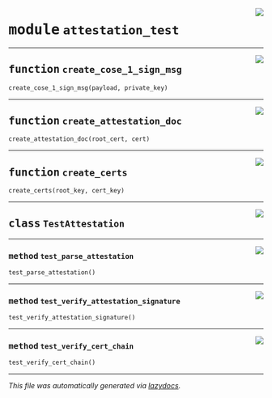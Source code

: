 <!-- markdownlint-disable -->

<a href="../pycape/attestation_test.py#L0"><img align="right" style="float:right;" src="https://img.shields.io/badge/-source-cccccc?style=flat-square"></a>

# <kbd>module</kbd> `attestation_test`





---

<a href="../pycape/attestation_test.py#L83"><img align="right" style="float:right;" src="https://img.shields.io/badge/-source-cccccc?style=flat-square"></a>

## <kbd>function</kbd> `create_cose_1_sign_msg`

```python
create_cose_1_sign_msg(payload, private_key)
```






---

<a href="../pycape/attestation_test.py#L105"><img align="right" style="float:right;" src="https://img.shields.io/badge/-source-cccccc?style=flat-square"></a>

## <kbd>function</kbd> `create_attestation_doc`

```python
create_attestation_doc(root_cert, cert)
```






---

<a href="../pycape/attestation_test.py#L124"><img align="right" style="float:right;" src="https://img.shields.io/badge/-source-cccccc?style=flat-square"></a>

## <kbd>function</kbd> `create_certs`

```python
create_certs(root_key, cert_key)
```






---

<a href="../pycape/attestation_test.py#L24"><img align="right" style="float:right;" src="https://img.shields.io/badge/-source-cccccc?style=flat-square"></a>

## <kbd>class</kbd> `TestAttestation`







---

<a href="../pycape/attestation_test.py#L25"><img align="right" style="float:right;" src="https://img.shields.io/badge/-source-cccccc?style=flat-square"></a>

### <kbd>method</kbd> `test_parse_attestation`

```python
test_parse_attestation()
```





---

<a href="../pycape/attestation_test.py#L43"><img align="right" style="float:right;" src="https://img.shields.io/badge/-source-cccccc?style=flat-square"></a>

### <kbd>method</kbd> `test_verify_attestation_signature`

```python
test_verify_attestation_signature()
```





---

<a href="../pycape/attestation_test.py#L59"><img align="right" style="float:right;" src="https://img.shields.io/badge/-source-cccccc?style=flat-square"></a>

### <kbd>method</kbd> `test_verify_cert_chain`

```python
test_verify_cert_chain()
```








---

_This file was automatically generated via [lazydocs](https://github.com/ml-tooling/lazydocs)._
